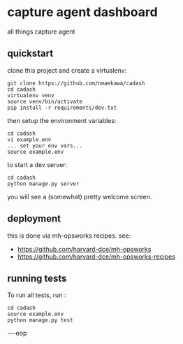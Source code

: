 capture agent dashboard
================================

all things capture agent

quickstart
----------

clone this project and create a virtualenv:

    git clone https://github.com/nmaekawa/cadash
    cd cadash
    virtualenv venv
    source venv/bin/activate
    pip install -r requirements/dev.txt

then setup the environment variables:

    cd cadash
    vi example.env
    ... set your env vars...
    source example.env

to start a dev server:

    cd cadash
    python manage.py server

you will see a (somewhat) pretty welcome screen.

deployment
----------

this is done via mh-opsworks recipes. see:

- https://github.com/harvard-dce/mh-opsworks
- https://github.com/harvard-dce/mh-opsworks-recipes


running tests
-------------

To run all tests, run :

    cd cadash
    source example.env
    python manage.py test


---eop
